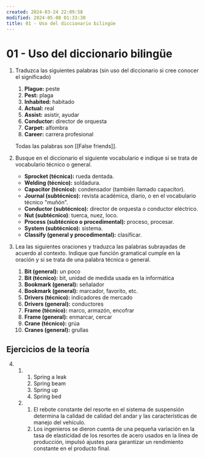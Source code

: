 ```yaml
---
created: 2024-03-24 22:09:58
modified: 2024-05-08 01:33:30
title: 01 - Uso del diccionario bilingüe
---
```


# 01 - Uso del diccionario bilingüe

1. Traduzca las siguientes palabras (sin uso del diccionario si cree conocer el significado)
	1. **Plague:** peste
	2. **Pest:** plaga
	3. **Inhabited:** habitado
	4. **Actual:** real
	5. **Assist:** asistir, ayudar
	6. **Conductor:** director de orquesta
	7. **Carpet:** alfombra
	8. **Career:** carrera profesional

    Todas las palabras son [[False friends]].

2. Busque en el diccionario el siguiente vocabulario e indique si se trata de vocabulario técnico o general.
	- **Sprocket (técnica):** rueda dentada.
	- **Welding (técnico):** soldadura.
	- **Capacitor (técnico):** condensador (también llamado capacitor).
	- **Journal (subtécnico):** revista académica, diario, o en el vocabulario técnico "muñón".
	- **Conductor (subtécnico):** director de orquesta o conductor eléctrico.
	- **Nut (subtécnico)**: tuerca, nuez, loco.
	- **Process (subtécnico o procedimental):** proceso, procesar.
	- **System (subtécnico):** sistema.
	- **Classify (general y procedimental):** clasificar.
1. Lea las siguientes oraciones y traduzca las palabras subrayadas de acuerdo al contexto. Indique que función gramatical cumple en la oración y si se trata de una palabra técnica o general.
	1. **Bit (general):** un poco
	2. **Bit (técnico):** bit, unidad de medida usada en la informática
	3. **Bookmark (general):** señalador
	4. **Bookmark (general):** marcador, favorito, etc.
	5. **Drivers (técnico):** indicadores de mercado
	6. **Drivers (general):** conductores
	7. **Frame (técnico):** marco, armazón, encofrar
	8. **Frame (general):** enmarcar, cercar
	9. **Crane (técnico):** grúa
	10. **Cranes (general):** grullas

## Ejercicios de la teoría

4. 
    1. 
        1. Spring a leak
        2. Spring beam
        3. Spring up
        4. Spring bed
    2. 
	    1. El rebote constante del resorte en el sistema de suspensión determina la calidad de calidad del andar y las características de manejo del vehículo.
	    2. Los ingenieros se dieron cuenta de una pequeña variación en la tasa de elasticidad de los resortes de acero usados en la línea de producción, impulsó ajustes para garantizar un rendimiento constante en el producto final.
